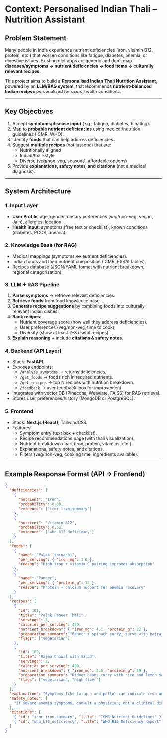 # Context: Personalised Indian Thali – Nutrition Assistant

## Problem Statement

Many people in India experience nutrient deficiencies (iron, vitamin B12,
protein, etc.) that worsen conditions like fatigue, diabetes, anemia, or
digestive issues. Existing diet apps are generic and don’t map
**diseases/symptoms → nutrient deficiencies → food items → culturally relevant
recipes**.

This project aims to build a **Personalised Indian Thali Nutrition Assistant**,
powered by an **LLM/RAG system**, that recommends **nutrient-balanced Indian
recipes** personalized for users’ health conditions.

---

## Key Objectives

1. Accept **symptoms/disease input** (e.g., fatigue, diabetes, bloating).
2. Map to **probable nutrient deficiencies** using medical/nutrition guidelines
   (ICMR, WHO).
3. Identify **foods** that can help address deficiencies.
4. Suggest **multiple recipes** (not just one) that are:
   - Nutritionally aligned
   - Indian/thali-style
   - Diverse (veg/non-veg, seasonal, affordable options)
5. Provide **explanations, safety notes, and citations** (not a medical
   diagnosis).

---

## System Architecture

### 1. Input Layer

- **User Profile**: age, gender, dietary preferences (veg/non-veg, vegan, Jain),
  allergies, location.
- **Health Input**: symptoms (free text or checklist), known conditions
  (diabetes, PCOS, anemia).

### 2. Knowledge Base (for RAG)

- Medical mappings (symptoms ↔ nutrient deficiencies).
- Indian foods and their nutrient composition (ICMR, FSSAI tables).
- Recipes database (JSON/YAML format with nutrient breakdown, regional
  categorization).

### 3. LLM + RAG Pipeline

1. **Parse symptoms** → retrieve relevant deficiencies.
2. **Retrieve foods** from food knowledge base.
3. **Generate recipe suggestions** by combining foods into culturally relevant
   Indian dishes.
4. **Rank recipes**:
   - Nutrient coverage score (how well they address deficiencies).
   - User preferences (veg/non-veg, time to cook).
   - Diversity (show at least 2–3 useful recipes).
5. **Explain reasoning** + include **citations & safety notes**.

### 4. Backend (API Layer)

- Stack: **FastAPI**.
- Exposes endpoints:
  - `/analyze_symptoms` → returns deficiencies.
  - `/get_foods` → foods rich in required nutrients.
  - `/get_recipes` → top N recipes with nutrition breakdown.
  - `/feedback` → user feedback loop for improvement.
- Integrates with vector DB (Pinecone, Weaviate, FAISS) for RAG retrieval.
- Stores user preferences/history (MongoDB or PostgreSQL).

### 5. Frontend

- Stack: **Next.js (React)**, TailwindCSS.
- Features:
  - Symptom entry (text box + checklist).
  - Recipe recommendations page (with thali visualization).
  - Nutrient breakdown chart (iron, protein, vitamins, etc.).
  - Explanations, safety notes, and citations.
  - Filters (veg/non-veg, cooking time, ingredients available).

---

## Example Response Format (API → Frontend)

```json
{
  "deficiencies": [
    {
      "nutrient": "Iron",
      "probability": 0.88,
      "evidence": ["icmr_iron_summary"]
    },
    {
      "nutrient": "Vitamin B12",
      "probability": 0.62,
      "evidence": ["who_b12_deficiency"]
    }
  ],
  "foods": [
    {
      "name": "Palak (spinach)",
      "per_serving": { "iron_mg": 3.6 },
      "reason": "High iron + vitamin C pairing improves absorption"
    },
    {
      "name": "Paneer",
      "per_serving": { "protein_g": 18 },
      "reason": "Protein + calcium support for anemia recovery"
    }
  ],
  "recipes": [
    {
      "id": 101,
      "title": "Palak Paneer Thali",
      "servings": 2,
      "calories_per_serving": 420,
      "nutrient_breakdown": { "iron_mg": 4.1, "protein_g": 22 },
      "preparation_summary": "Paneer + spinach curry; serve with bajra roti or brown rice",
      "flags": ["vegetarian"]
    },
    {
      "id": 102,
      "title": "Rajma Chawal with Salad",
      "servings": 2,
      "calories_per_serving": 480,
      "nutrient_breakdown": { "iron_mg": 3.5, "protein_g": 19 },
      "preparation_summary": "Kidney beans curry with rice and lemon salad",
      "flags": ["vegetarian", "high-fiber"]
    }
  ],
  "explanation": "Symptoms like fatigue and pallor can indicate iron and B12 deficiency. Suggested recipes include iron-rich ingredients and protein to improve absorption.",
  "safety_notes": [
    "If severe anemia symptoms, consult a physician; not a clinical diagnosis."
  ],
  "citations": [
    { "id": "icmr_iron_summary", "title": "ICMR Nutrient Guidelines" },
    { "id": "who_b12_deficiency", "title": "WHO B12 Deficiency Report" }
  ]
}
```

